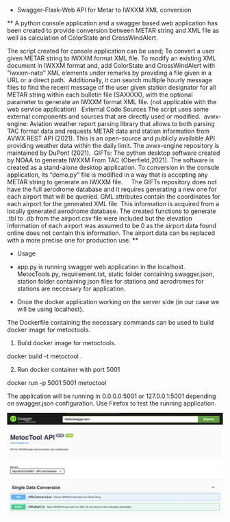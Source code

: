 


*  Swagger-Flask-Web API for Metar to IWXXM XML conversion  

** A python console application and a swagger based web application has been created to provide conversion between METAR string and XML file as well as calculation of ColorState and CrossWindAlert. 

The script created for console application can be used;
To convert a user given METAR string to IWXXM format XML file.
To modify an existing XML document in IWXXM format and, add ColorState and CrossWindAlert with “iwxxm-nato” XML elements under remarks by providing a file given in a URL or a direct path. 
Additionally, it can search multiple hourly message files to find the recent message of the user given station designator for all METAR string within each bulletin file (SAXXXX), with the optional parameter to generate an IWXXM format XML file. (not applicable with the web service application) 
 
External Code Sources
The script uses some external components and sources that are directly used or modified. 
avwx-engine: Aviation weather report parsing library that allows to both parsing TAC format data and requests METAR data and station information from AVWX REST API (2021). This is an open-source and publicly available API providing weather data within the daily limit. The avwx-engine repository is maintained by DuPont (2021). 
GIFTs: The python desktop software created by NOAA to generate IWXXM From TAC (Oberfield,2021). The software is created as a stand-alone desktop application. To conversion in the console application, its “demo.py” file is modified in a way that is accepting any METAR string to generate an IWXXM file.  
 
The GIFTs repository does not have the full aerodrome database and it requires generating a new one for each airport that will be queried. GML attributes contain the coordinates for each airport for the generated XML file. This information is acquired from a locally generated aerodrome database. The created functions to generate .tbl to .db from the airport.csv file were included but the elevation information of each airport was assumed to be 0 as the airport data found online does not contain this information. The airport data can be replaced with a more precise one for production use. ** 


* Usage

- app.py is running swagger web application in the localhost. MetocTools.py, requirement.txt, static folder containing swagger.json, station folder containing json files for stations and aerodromes for stations are neccesary for application. 

- Once the docker application working on the server side (in our case we will be using localhost).  

The Dockerfile containing the necessary commands can be used to build docker image for metoctools.  

1. Build docker image for metoctools.

docker  build -t metoctool .  

2. Run docker container with port 5001

docker run -p 5001:5001 metoctool

The application will be running in 0.0.0.0:5001 or 127.0.0.1:5001 depending on swagger.json configuration. Use Firefox to test the running application.

![Swagger-Flask API for IWXXM](/image11-54.jpg)

